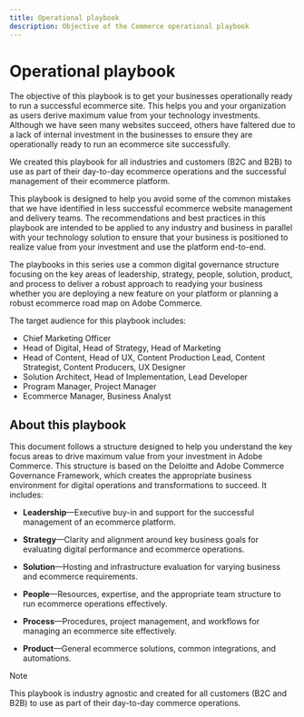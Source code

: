 ```yaml
---
title: Operational playbook
description: Objective of the Commerce operational playbook
---
```


# Operational playbook

The objective of this playbook is to get your businesses operationally ready to run a successful ecommerce site. This helps you and your organization as users derive maximum value from your technology investments. Although we have seen many websites succeed, others have faltered due to a lack of internal investment in the businesses to ensure they are operationally ready to run an ecommerce site successfully.

We created this playbook for all industries and customers (B2C and B2B) to use as part of their day-to-day ecommerce operations and the successful management of their ecommerce platform.

This playbook is designed to help you avoid some of the common mistakes that we have identified in less successful ecommerce website management and delivery teams. The recommendations and best practices in this playbook are intended to be applied to any industry and business in parallel with your technology solution to ensure that your business is positioned to realize value from your investment and use the platform end-to-end.

The playbooks in this series use a common digital governance structure focusing on the key areas of leadership, strategy, people, solution, product, and process to deliver a robust approach to readying your business whether you are deploying a new feature on your platform or planning a robust ecommerce road map on Adobe Commerce.

The target audience for this playbook includes:

- Chief Marketing Officer
- Head of Digital, Head of Strategy, Head of Marketing
- Head of Content, Head of UX, Content Production Lead, Content Strategist, Content Producers, UX Designer
- Solution Architect, Head of Implementation, Lead Developer
- Program Manager, Project Manager
- Ecommerce Manager, Business Analyst

## About this playbook

This document follows a structure designed to help you understand the key focus areas to drive maximum value from your investment in Adobe Commerce. This structure is based on the Deloitte and Adobe Commerce Governance Framework, which creates the appropriate business environment for digital operations and transformations to succeed. It includes:

- **Leadership**—Executive buy-in and support for the successful management of an ecommerce platform.

- **Strategy**—Clarity and alignment around key business goals for evaluating digital performance and ecommerce operations.

- **Solution**—Hosting and infrastructure evaluation for varying business and ecommerce requirements.

- **People**—Resources, expertise, and the appropriate team structure to run ecommerce operations effectively.

- **Process**—Procedures, project management, and workflows for managing an ecommerce site effectively.

- **Product**—General ecommerce solutions, common integrations, and automations.

>[!NOTE]
>
>This playbook is industry agnostic and created for all customers (B2C and B2B) to use as part of their day-to-day commerce operations.
